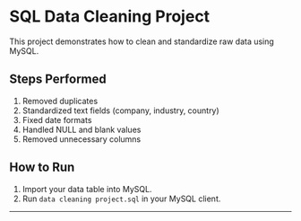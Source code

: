 # SQL Data Cleaning Project

This project demonstrates how to clean and standardize raw data using MySQL.

## Steps Performed
1. Removed duplicates
2. Standardized text fields (company, industry, country)
3. Fixed date formats
4. Handled NULL and blank values
5. Removed unnecessary columns

## How to Run
1. Import your data table into MySQL.
2. Run `data cleaning project.sql` in your MySQL client.

---
